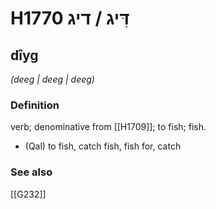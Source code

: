 # H1770 דִּיג / דיג

## dîyg

_(deeg | deeɡ | deeɡ)_

### Definition

verb; denominative from [[H1709]]; to fish; fish.

- (Qal) to fish, catch fish, fish for, catch
### See also

[[G232]]

